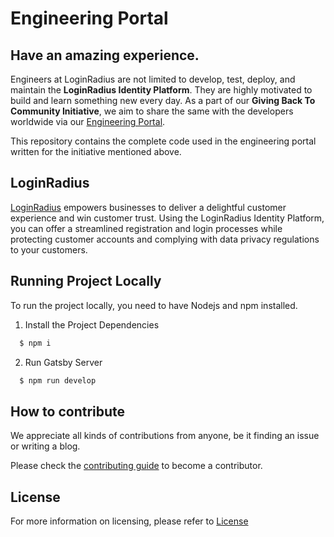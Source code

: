 # Engineering Portal
## Have an amazing experience.
Engineers at LoginRadius are not limited to develop, test, deploy, and maintain the **LoginRadius Identity Platform**. They are highly motivated to build and learn something new every day. As a part of our **Giving Back To Community Initiative**, we aim to share the same with the developers worldwide via our [Engineering Portal](https://www.loginradius.com/engineering/blog).

This repository contains the complete code used in the engineering portal written for the initiative mentioned above.

## LoginRadius

[LoginRadius](https://www.loginradius.com/) empowers businesses to deliver a delightful customer experience and win customer trust. Using the LoginRadius Identity Platform, you can offer a streamlined registration and login processes while protecting customer accounts and complying with data privacy regulations to your customers.

## Running Project Locally

To run the project locally, you need to have Nodejs and npm installed.

1. Install the Project Dependencies

```bash
  $ npm i
```

2. Run Gatsby Server

```bash
  $ npm run develop
```

## How to contribute

We appreciate all kinds of contributions from anyone, be it finding an issue or writing a blog.

Please check the [contributing guide](CONTRIBUTING.md) to become a contributor.

## License

For more information on licensing, please refer to [License](https://github.com/LoginRadius/engineering-portal/blob/master/LICENSE)
